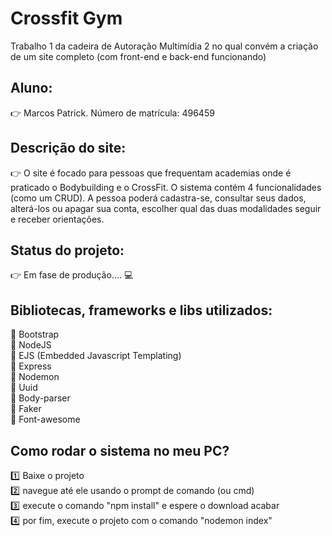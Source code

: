 # Crossfit Gym
Trabalho 1 da cadeira de Autoração Multimídia 2 no qual convém a criação de um site completo (com front-end e back-end funcionando)

## Aluno:
:point_right: Marcos Patrick. Número de matrícula: 496459

## Descrição do site:
:point_right: O site é focado para pessoas que frequentam academias onde é praticado o Bodybuilding e o CrossFit. O sistema contém 4 funcionalidades (como um CRUD).
A pessoa poderá cadastra-se, consultar seus dados, alterá-los ou apagar sua conta, escolher qual das duas modalidades seguir e receber orientações. 

## Status do projeto:
:point_right: Em fase de produção....  :computer:

## Bibliotecas, frameworks e libs utilizados:
:red_circle: Bootstrap   <Br />
:red_circle: NodeJS   <Br />
:red_circle: EJS (Embedded Javascript Templating)  <Br />
:red_circle: Express  <Br />
:red_circle: Nodemon  <Br />
:red_circle: Uuid   <Br />
:red_circle: Body-parser  <Br />
:red_circle: Faker   <Br />
:red_circle: Font-awesome   

## Como rodar o sistema no meu PC?
:one: Baixe o projeto <Br />
:two: navegue até ele usando o prompt de comando (ou cmd)  <Br />
:three: execute o comando "npm install" e espere o download acabar <Br />
:four: por fim, execute o projeto com o comando "nodemon index"  
